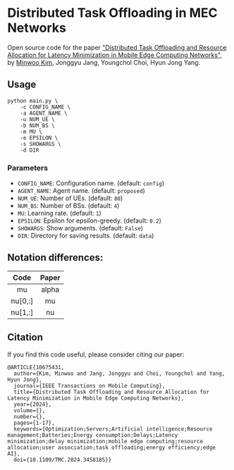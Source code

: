 # Distributed Task Offloading in MEC Networks

Open source code for the paper ["Distributed Task Offloading and Resource Allocation for Latency Minimization in Mobile Edge Computing Networks"](https://arxiv.org/abs/2404.03154), 
by [Minwoo Kim](https://github.com/mwkim00), Jonggyu Jang, Youngchol Choi, Hyun Jong Yang.
## Usage

```
python main.py \
    -c CONFIG_NAME \
    -a AGENT_NAME \
    -u NUM_UE \
    -b NUM_BS \
    -m MU \
    -e EPSILON \
    -s SHOWARGS \
    -d DIR
```

### Parameters
- `CONFIG_NAME`: Configuration name. (default: `config`)
- `AGENT_NAME`: Agent name. (default: `proposed`)
- `NUM_UE`: Number of UEs. (default: `80`)
- `NUM_BS`: Number of BSs. (default: `4`)
- `MU`: Learning rate. (default: `1`)
- `EPSILON`: Epsilon for epsilon-greedy. (default: `0.2`)
- `SHOWARGS`: Show arguments. (default: `False`)
- `DIR`: Directory for saving results. (default: `data`)

## Notation differences:

|   Code  | Paper |
|:-------:|:-----:|
|    mu   | alpha |
| nu[0,:] |  mu   |
| nu[1,:] |  nu   |

## Citation

If you find this code useful, please consider citing our paper:

```
@ARTICLE{10675431,
  author={Kim, Minwoo and Jang, Jonggyu and Choi, Youngchol and Yang, Hyun Jong},
  journal={IEEE Transactions on Mobile Computing}, 
  title={Distributed Task Offloading and Resource Allocation for Latency Minimization in Mobile Edge Computing Networks}, 
  year={2024},
  volume={},
  number={},
  pages={1-17},
  keywords={Optimization;Servers;Artificial intelligence;Resource management;Batteries;Energy consumption;Delays;Latency minimization;delay minimization;mobile edge computing;resource allocation;user association;task offloading;energy efficiency;edge AI},
  doi={10.1109/TMC.2024.3458185}}
```


